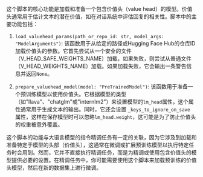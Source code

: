 这个脚本的核心功能是加载和准备一个包含价值头（value head）的模型。价值头通常用于估计文本的潜在价值，如在对话系统中评估回复的相关性。脚本中的主要功能包括：

1. `load_valuehead_params(path_or_repo_id: str, model_args: "ModelArguments")`: 该函数用于从给定的路径或Hugging Face Hub的仓库ID加载价值头的参数。它首先尝试从一个安全的文件（V_HEAD_SAFE_WEIGHTS_NAME）加载，如果失败，则尝试从普通文件（V_HEAD_WEIGHTS_NAME）加载。如果加载失败，它会输出一条警告信息并返回`None`。

2. `prepare_valuehead_model(model: "PreTrainedModel")`: 该函数用于准备一个预训练模型以使用价值头。它根据模型的类型（如"llava"、"chatglm"或"internlm2"）来设置模型的`lm_head`属性，这个属性通常用于生成文本的输出。同时，它还会设置 `_keys_to_ignore_on_save` 属性，这样在保存模型时可以忽略`lm_head.weight`，这可能是为了防止价值头的权重被意外覆盖。

这个脚本的功能与大语言模型的指令精调任务有一定的关联，因为它涉及到加载和准备特定于模型的头部（价值头），这通常在微调或扩展预训练模型以执行特定任务时会用到。然而，它并不直接执行精调任务，而是为精调或使用包含价值头的模型提供必要的设置。在精调任务中，你可能需要使用这个脚本来加载预训练的价值头模型，然后在新的数据集上进行微调。
